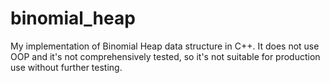 # binomial_heap

My implementation of Binomial Heap data structure in C++. 
It does not use OOP and it's not comprehensively tested, so it's not suitable for production use without further testing.

